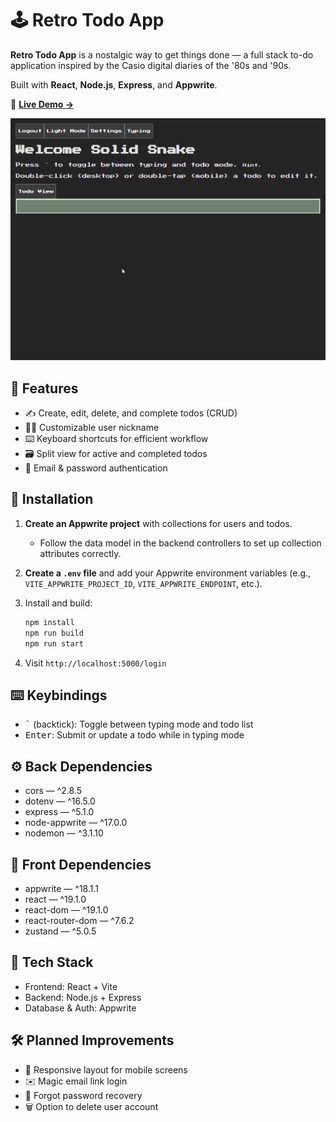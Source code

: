 # 🕹️ Retro Todo App

**Retro Todo App** is a nostalgic way to get things done — a full stack to-do application inspired by the Casio digital diaries of the '80s and '90s.

Built with **React**, **Node.js**, **Express**, and **Appwrite**.

🚀 **[Live Demo →](https://rtodo-temp23-beta.onrender.com)**

![demo-todo-app](./assets/demo-todo-app.gif)

## 🌟 Features

- ✍️ Create, edit, delete, and complete todos (CRUD)
- 🧑‍💻 Customizable user nickname
- ⌨️ Keyboard shortcuts for efficient workflow
- 🗃️ Split view for active and completed todos
- 🔐 Email & password authentication

## 🚀 Installation

1. **Create an Appwrite project** with collections for users and todos.  
   - Follow the data model in the backend controllers to set up collection attributes correctly.

2. **Create a `.env` file** and add your Appwrite environment variables (e.g., `VITE_APPWRITE_PROJECT_ID`, `VITE_APPWRITE_ENDPOINT`, etc.).

3. Install and build:

   ```bash
   npm install
   npm run build
   npm run start

4. Visit `http://localhost:5000/login`

## ⌨️ Keybindings
- <kbd>`</kbd> (backtick): Toggle between typing mode and todo list
- <kbd>Enter</kbd>: Submit or update a todo while in typing mode

## ⚙️ Back Dependencies
- cors — ^2.8.5
- dotenv — ^16.5.0
- express — ^5.1.0
- node-appwrite — ^17.0.0
- nodemon — ^3.1.10

## 🎨 Front Dependencies
- appwrite — ^18.1.1
- react — ^19.1.0
- react-dom — ^19.1.0
- react-router-dom — ^7.6.2
- zustand — ^5.0.5

## 🍔 Tech Stack
- Frontend: React + Vite
- Backend: Node.js + Express
- Database & Auth: Appwrite

## 🛠️ Planned Improvements
- 📱 Responsive layout for mobile screens
- ✉️ Magic email link login
- 🔐 Forgot password recovery
- 🗑️ Option to delete user account
